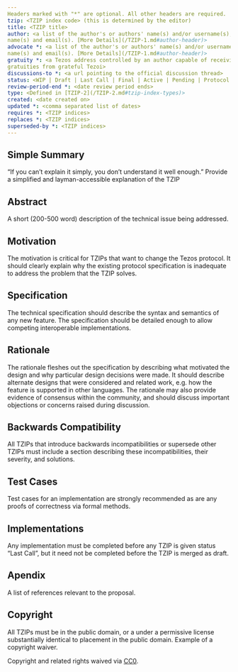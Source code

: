 ```yaml
---
Headers marked with "*" are optional. All other headers are required.
tzip: <TZIP index code> (this is determined by the editor)
title: <TZIP title>
author: <a list of the author's or authors' name(s) and/or username(s), or
name(s) and email(s). [More Details](/TZIP-1.md#author-header)>
advocate *: <a list of the author's or authors' name(s) and/or username(s), or
name(s) and email(s). [More Details](/TZIP-1.md#author-header)>
gratuity *: <a Tezos address controlled by an author capable of receiving
gratuities from grateful Tezoi>
discussions-to *: <a url pointing to the official discussion thread>
status: <WIP | Draft | Last Call | Final | Active | Pending | Protocol | Rejected | Superseded>
review-period-end *: <date review period ends>
type: <Defined in [TZIP-2](/TZIP-2.md#tzip-index-types)>
created: <date created on>
updated *: <comma separated list of dates>
requires *: <TZIP indices>
replaces *: <TZIP indices>
superseded-by *: <TZIP indices>
---
```


## Simple Summary

“If you can’t explain it simply, you don’t understand it well enough.” Provide a simplified and layman-accessible explanation of the TZIP

## Abstract

A short (200-500 word) description of the technical issue being addressed.

## Motivation

The motivation is critical for TZIPs that want to change the Tezos protocol. It should clearly explain why the existing protocol specification is inadequate to address the problem that the TZIP solves.

## Specification

The technical specification should describe the syntax and semantics of any new feature. The specification should be detailed enough to allow competing interoperable implementations.

## Rationale

The rationale fleshes out the specification by describing what motivated the design and why particular design decisions were made. It should describe alternate designs that were considered and related work, e.g. how the feature is supported in other languages. The rationale may also provide evidence of consensus within the community, and should discuss important objections or concerns raised during discussion.

## Backwards Compatibility

All TZIPs that introduce backwards incompatibilities or supersede other TZIPs must include a section describing these incompatibilities, their severity, and solutions.

## Test Cases

Test cases for an implementation are strongly recommended as are any proofs of correctness via formal methods.

## Implementations

Any implementation must be completed before any TZIP is given status “Last Call”, but it need not be completed before the TZIP is merged as draft.

## Apendix

A list of references relevant to the proposal.

## Copyright

All TZIPs must be in the public domain, or a under a permissive license substantially identical to placement in the public domain. Example of a copyright waiver.

Copyright and related rights waived via
[CC0](https://creativecommons.org/publicdomain/zero/1.0/).
